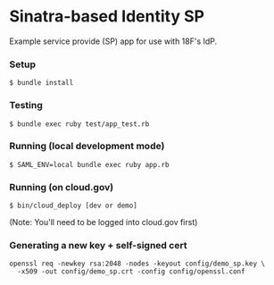 Sinatra-based Identity SP
=========================

Example service provide (SP) app for use with 18F's IdP.

### Setup

    $ bundle install

### Testing

    $ bundle exec ruby test/app_test.rb

### Running (local development mode)

    $ SAML_ENV=local bundle exec ruby app.rb
    
### Running (on cloud.gov)

    $ bin/cloud_deploy [dev or demo]
(Note: You'll need to be logged into cloud.gov first)

### Generating a new key + self-signed cert

    openssl req -newkey rsa:2048 -nodes -keyout config/demo_sp.key \
      -x509 -out config/demo_sp.crt -config config/openssl.conf
